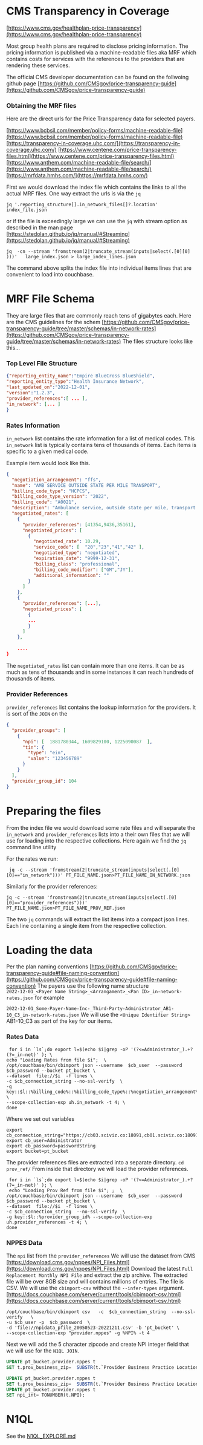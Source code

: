 # CMS Transparency in Coverage
[https://www.cms.gov/healthplan-price-transparency](https://www.cms.gov/healthplan-price-transparency)

Most group health plans are required to disclose pricing information. The pricing information is published via a machine-readable files aka MRF
which contains costs for services with the references to the providers that are rendering these services.

The official CMS developer documentation can be found on the follwoing github page
[https://github.com/CMSgov/price-transparency-guide](https://github.com/CMSgov/price-transparency-guide)

### Obtaining the MRF files
Here are the direct urls for the Price Transparency data for selected payers.  

[https://www.bcbsil.com/member/policy-forms/machine-readable-file](https://www.bcbsil.com/member/policy-forms/machine-readable-file)
[https://transparency-in-coverage.uhc.com/](https://transparency-in-coverage.uhc.com/)
[https://www.centene.com/price-transparency-files.html](https://www.centene.com/price-transparency-files.html)
[https://www.anthem.com/machine-readable-file/search/](https://www.anthem.com/machine-readable-file/search/)
[https://mrfdata.hmhs.com/](https://mrfdata.hmhs.com/)


First we would download the index file which contains the links to all the actual MRF files.
One way extract the urls is via the `jq`

```shell
jq '.reporting_structure[].in_network_files[]?.location' index_file.json
```
or if the file is exceedingly large we can use the `jq` with stream option as described in the man page
[https://stedolan.github.io/jq/manual/#Streaming](https://stedolan.github.io/jq/manual/#Streaming)
```shell
jq  -cn --stream 'fromstream(2|truncate_stream(inputs|select(.[0][0] )))'   large_index.json > large_index_lines.json
```
The command above splits the index file into individual items lines that are convenient to load into couchbase.

# MRF File Schema
They are large files that are commonly reach tens of gigabytes each. 
Here are the CMS guidelines for the schem [https://github.com/CMSgov/price-transparency-guide/tree/master/schemas/in-network-rates](https://github.com/CMSgov/price-transparency-guide/tree/master/schemas/in-network-rates)
The files structure looks like this...

### Top Level File Structure
```json
{"reporting_entity_name":"Empire BlueCross BlueShield",
"reporting_entity_type":"Health Insurance Network",
"last_updated_on":"2022-12-01",
"version":"1.2.3",
"provider_references":[ ... ],
"in_network": [... ]
}
```
### Rates Information
`in_network` list contains the rate information for a list of medical codes. This `in_network` list is typically contains tens of thousands of items. Each items is specific to a given medical code.

Example item would look like this.

```json
{
  "negotiation_arrangement": "ffs",
  "name": "AMB SERVICE OUTSIDE STATE PER MILE TRANSPORT",
  "billing_code_type": "HCPCS",
  "billing_code_type_version": "2022",
  "billing_code": "A0021",
  "description": "Ambulance service, outside state per mile, transport (Medicaid only)",
  "negotiated_rates": [
    {
      "provider_references": [41354,9436,35161],
      "negotiated_prices": [
        {
          "negotiated_rate": 10.29,
          "service_code": [  "20","23","41","42" ],
          "negotiated_type": "negotiated",
          "expiration_date": "9999-12-31",
          "billing_class": "professional",
          "billing_code_modifier": ["GM","JY"],
          "additional_information": ""
        }
      ]
    },
    {
      "provider_references": [...],
      "negotiated_prices": [
        {
        ...
        }
      ]
    },
  
    ....
}

```
The `negotiated_rates` list  can contain more than one items. It can be as much as tens of thousands and in some instances it can reach hundreds of thousands of items.

### Provider References
`provider_references` list contains the lookup information for the providers. It is sort of the `JOIN` on the 
```json
{
  "provider_groups": [
    {
      "npi": [  1881780344, 1609829100, 1225090087  ],
      "tin": {
        "type": "ein",
        "value": "123456789"
      }
    }
  ],
  "provider_group_id": 104
}
```

# Preparing the files

From the index file we would download some rate files and will separate the `in_network` and `provider_references` lists into a their own files that we will use for loading into the respective collections.
Here again we find the `jq` command line utility

For the rates we run:
```shell
 jq -c --stream 'fromstream(2|truncate_stream(inputs|select(.[0][0]=="in_network")))' PT_FILE_NAME.json>PT_FILE_NAME_IN_NETWORK.json 
```

Similarly for the provider references:
```shell
jq -c --stream 'fromstream(2|truncate_stream(inputs|select(.[0][0]=="provider_references")))'  PT_FILE_NAME.json>PT_FILE_NAME_PROV_REF.json
``` 
The two `jq` commands will extract the list items into a compact json lines. Each line containing a single item from the respective collection.

# Loading the data
Per the plan naming conventions [https://github.com/CMSgov/price-transparency-guide#file-naming-convention](https://github.com/CMSgov/price-transparency-guide#file-naming-convention)
The payers use the following name structure    
`2022-12-01_<Payer Name String>_<Arrangament>_<Pan ID>_in-network-rates.json` for example

`2022-12-01_Some-Payer-Name-Inc-_Third-Party-Administrator_AB1-10_C3_in-network-rates.json`
We will use the `<Unique Identifier String>` AB1-10_C3 as part of the key for our items. 

### Rates Data
```shell
 for i in `ls`;do export l=$(echo $i|grep -oP '(?<=Administrator_).+?(?=_in-net)' ); \
echo "Loading Rates from file $i";  \
/opt/couchbase/bin/cbimport json --username  $cb_user  --password $cb_password --bucket pt_bucket \
--dataset  file://$i  -f lines \
-c $cb_connection_string --no-ssl-verify  \
-g key::$l::%billing_code%::%billing_code_type%::%negotiation_arrangement% \
--scope-collection-exp uh.in_network -t 4; \
done 
```
Where we set out variables 
```shell
export cb_connection_string="https://cb03.sciviz.co:18091,cb01.sciviz.co:18091,cb02.sciviz.co:18091"
export cb_user=Administrator
export cb_password=passwordString
export bucket=pt_bucket
```

The provider references files are extracted into a separate directory.
`cd prov_ref/`
From inside that directory we will load the provider references.

```shell
 for i in `ls`;do export l=$(echo $i|grep -oP '(?<=Administrator_).+?(?=_in-net)' ); \
 echo "Loading Prov Ref from file $i"; ;  \
/opt/couchbase/bin/cbimport json --username  $cb_user  --password $cb_password --bucket pt_bucket \
--dataset  file://$i  -f lines \
-c $cb_connection_string  --no-ssl-verify  \
-g key::$l::%provider_group_id% --scope-collection-exp uh.provider_references -t 4; \
done 
```




 
### NPPES Data 

The `npi` list from the `provider_references`
We will use the dataset from CMS [https://download.cms.gov/nppes/NPI_Files.html](https://download.cms.gov/nppes/NPI_Files.html)
Download the latest `Full Replacement Monthly NPI File` and extract the zip archive. The extracted file will be over 8GB size and will contains millions of entries.
The file is CSV. We will use the `cbimport-csv` without the `--infer-types` argument.  
[https://docs.couchbase.com/server/current/tools/cbimport-csv.html](https://docs.couchbase.com/server/current/tools/cbimport-csv.html)

```shell
/opt/couchbase/bin/cbimport csv   -c  $cb_connection_string  --no-ssl-verify   \
-u $cb_user -p  $cb_password  \
-d 'file://npidata_pfile_20050523-20221211.csv' -b 'pt_bucket' \
--scope-collection-exp "provider.nppes" -g %NPI% -t 4
```
Next we will add the 5 character zipcode and create NPI integer field that we will use for the `N1QL JOIN`. 
```sql
UPDATE pt_bucket.provider.nppes t
SET t.prov_business_zip=  SUBSTR(t.`Provider Business Practice Location Address Postal Code`,0,5);

UPDATE pt_bucket.provider.nppes t
SET t.prov_business_zip=  SUBSTR(t.`Provider Business Practice Location Address Postal Code`,0,5);
UPDATE pt_bucket.provider.nppes t
SET npi_int= TONUMBER(t.NPI);
```

# N1QL 
See the [N1QL_EXPLORE.md](notes/N1QL_EXPLORE.md)